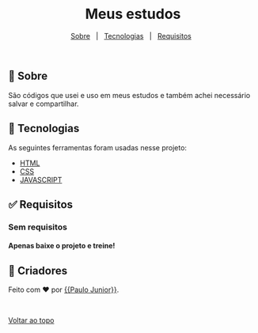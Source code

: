 <div align="center" id="top"> 

  &#xa0;

</div>

<h1 align="center">Meus estudos</h1>


<p align="center">
  <a href="#dart-about">Sobre</a> &#xa0; | &#xa0; 
  <a href="#rocket-technologies">Tecnologias</a> &#xa0; | &#xa0;
  <a href="#white_check_mark-requirements">Requisitos</a> &#xa0;
</p>


<br>

## :dart: Sobre ##

São códigos que usei e uso em meus estudos e também achei necessário salvar e compartilhar.

## :rocket: Tecnologias ##

As seguintes ferramentas foram usadas nesse projeto:

- [HTML](https://www.w3.org/standards/webdesign/htmlcss)
- [CSS](https://www.w3.org/standards/webdesign/htmlcss)
- [JAVASCRIPT](https://www.w3schools.com/jsref/default.asp)


## :white_check_mark: Requisitos ##

### Sem requisitos
#### Apenas baixe o projeto e treine!

## :checkered_flag: Criadores ##

Feito com :heart: por <a href="https://github.com/{{PauloJunior10}}" target="_blank">{{Paulo Junior}}</a>.

&#xa0;

<a href="#top">Voltar ao topo</a>
